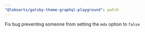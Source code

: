 ```yaml
---
"@lekoarts/gatsby-theme-graphql-playground": patch
---
```


Fix bug preventing someone from setting the `mdx` option to `false`
